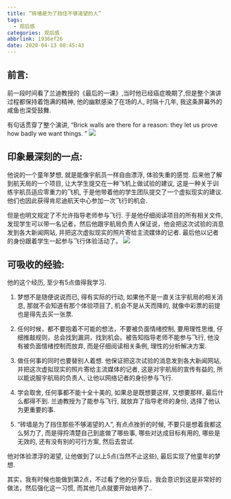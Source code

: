 ```yaml
---
title: “砖墙是为了挡住不够渴望的人”
tags:
  - 观后感
categories: 观后感
abbrlink: 1936ef26
date: 2020-04-13 08:45:43
---
```

## 前言:
前一段时间看了兰迪教授的《最后的一课》,当时他已经癌症晚期了,但是整个演讲过程都保持着饱满的精神, 他的幽默感染了在场的人, 时隔十几年, 我这条屏幕外的咸鱼也深受鼓舞.

有句话贯穿了整个演讲, “Brick walls are there for a reason: they let us prove how badly we want things. ”
![](https://image.baidu.com/search/down?url=https://tva1.sinaimg.cn/large/007S8ZIlly1gdryhwb08sj30bp06bwhu.jpg)
<!-- more -->
## 印象最深刻的一点:
他说的一个童年梦想, 就是能像宇航员一样自由漂浮, 体验失重的感觉. 后来他了解到航天局的一个项目, 让大学生提交在一种飞机上做试验的建议, 这是一种关于训练宇航员适应零重力的飞机, 于是他带着他的学生团队提交了一个虚拟现实的建议.他们也因此获得肯尼迪航天中心参加一次飞行的机会.

但是也明文规定了不允许指导老师参与飞行. 于是他仔细阅读项目的所有相关文件, 发现学生可以带一名记者，然后他跟宇航局负责人保证说，他会把这次试验的消息发到各大新闻网站, 并把这次虚拟现实的照片寄给主流媒体的记者. 最后他以记者的身份跟着学生一起参与飞行体验活动了。
![](https://image.baidu.com/search/down?url=https://tva1.sinaimg.cn/large/007S8ZIlly1gdryotdvqkj30cm0by79g.jpg)

## 可吸收的经验:
他的这个经历, 至少有5点值得我学习.

1. 梦想不是随便说说而已, 得有实际的行动, 如果他不是一直关注宇航局的相关消息, 那就不会知道有那个体验项目了, 机会不是从天而降的, 就像中彩票的前提也是得先去买一张票.
    
2. 任何时候，都不要抱着不可能的想法，不要被负面情绪控制, 要用理性思维, 仔细推敲规则，总会找到漏洞，找到机会。被告知指导老师不能参与飞行, 他没有被负面情绪控制而放弃, 而是仔细阅读相关条例, 理性的分析解决方案.

3. 做任何事的同时也要替别人着想. 他保证把这次试验的消息发到各大新闻网站, 并把这次虚拟现实的照片寄给主流媒体的记者, 这是对宇航局的宣传有益的, 所以能说服宇航局的负责人, 让他以网络记者的身份参与飞行.

4. 学会取舍, 任何事都不能十全十美的, 如果总是既想要这样, 又想要那样, 最后什么都得不到. 兰迪教授为了能参与飞行, 就放弃了指导老师的身份, 选择了他认为更重要的事.

5. “砖墙是为了挡住那些不够渴望的人”, 有点点挫折的时候, 不要只是想着我都这么努力了, 而是得捋清楚自己到底做了哪些事, 哪些对达成目标有用的, 哪些是无效的, 还有没有别的可行方案, 然后去尝试.

他对体验漂浮的渴望, 让他做到了以上5点(当然不止这些),  最后实现了他童年的梦想.

其实，我有时候也能做到第2点，不过看了他的分享后，我会意识到这是非常好的做法，然后强化这一习惯, 而其他几点就要开始培养了..